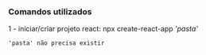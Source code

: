 ### Comandos utilizados
1 - iniciar/criar projeto react: npx create-react-app _'pasta'_

`'pasta' não precisa existir`